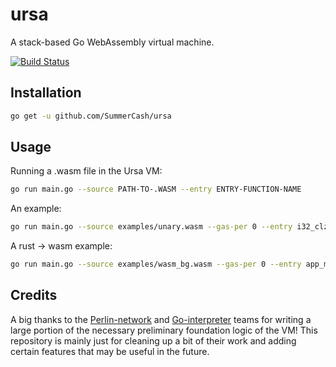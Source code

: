 # ursa

A stack-based Go WebAssembly virtual machine.

[![Build Status](https://travis-ci.com/SummerCash/ursa.svg?branch=master)](https://travis-ci.com/SummerCash/ursa)

## Installation

```BASH
go get -u github.com/SummerCash/ursa
```

## Usage

Running a .wasm file in the Ursa VM:

```BASH
go run main.go --source PATH-TO-.WASM --entry ENTRY-FUNCTION-NAME
```

An example:

```BASH
go run main.go --source examples/unary.wasm --gas-per 0 --entry i32_clz
```

A rust -> wasm example:

```BASH
go run main.go --source examples/wasm_bg.wasm --gas-per 0 --entry app_main
```

## Credits

A big thanks to the [Perlin-network](https://github.com/perlin-network) and [Go-interpreter](https://github.com/go-interpreter) teams for writing a large portion of the necessary preliminary foundation logic of the VM! This repository is mainly just for cleaning up a bit of their work and adding certain features that may be useful in the future.
